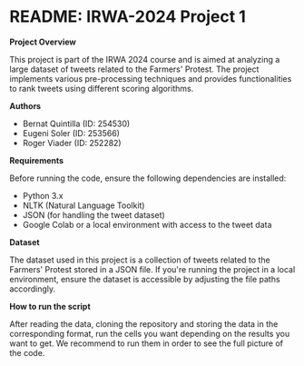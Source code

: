 # README: IRWA-2024 Project 1

**Project Overview**

This project is part of the IRWA 2024 course and is aimed at analyzing a large dataset of tweets related to the Farmers' Protest. The project implements various pre-processing techniques and provides functionalities to rank tweets using different scoring algorithms.

**Authors**

- Bernat Quintilla (ID: 254530)
- Eugeni Soler (ID: 253566)
- Roger Viader (ID: 252282)

**Requirements**

Before running the code, ensure the following dependencies are installed:
- Python 3.x
- NLTK (Natural Language Toolkit)
- JSON (for handling the tweet dataset)
- Google Colab or a local environment with access to the tweet data

**Dataset**

The dataset used in this project is a collection of tweets related to the Farmers' Protest stored in a JSON file. If you're running the project in a local environment, ensure the dataset is accessible by adjusting the file paths accordingly.

**How to run the script**

After reading the data, cloning the repository and storing the data in the corresponding format, run the cells you want depending on the results you want to get. We recommend to run them in order to see the full picture of the code.
